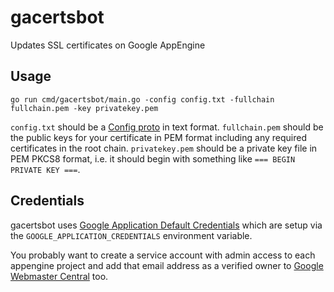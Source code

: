 # gacertsbot
Updates SSL certificates on Google AppEngine

## Usage

```
go run cmd/gacertsbot/main.go -config config.txt -fullchain fullchain.pem -key privatekey.pem
```

`config.txt` should be a [Config proto](proto/config.proto) in text format.
`fullchain.pem` should be the public keys for your certificate in PEM format including any required certificates in the root chain.
`privatekey.pem` should be a private key file in PEM PKCS8 format, i.e. it should begin with something like `=== BEGIN PRIVATE KEY ===`.

## Credentials

gacertsbot uses
[Google Application Default Credentials](https://developers.google.com/identity/protocols/application-default-credentials)
which are setup via the `GOOGLE_APPLICATION_CREDENTIALS` environment variable.

You probably want to create a service account with admin access to each appengine project and add that email address as a verified owner to
[Google Webmaster Central](https://www.google.com/webmasters/verification/verification) too.
